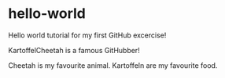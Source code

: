 # hello-world
Hello world tutorial for my first GitHub excercise!

KartoffelCheetah is a famous GitHubber!

Cheetah is my favourite animal.
Kartoffeln are my favourite food.
